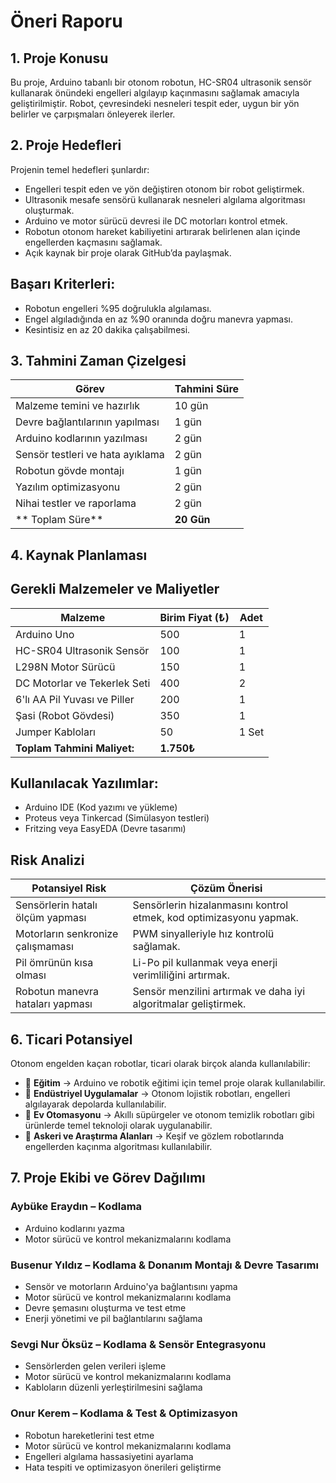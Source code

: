 
# Öneri Raporu
## 1. Proje Konusu
Bu proje, Arduino tabanlı bir otonom robotun, HC-SR04 ultrasonik sensör kullanarak önündeki engelleri algılayıp kaçınmasını sağlamak amacıyla geliştirilmiştir. Robot, çevresindeki nesneleri tespit eder, uygun bir yön belirler ve çarpışmaları önleyerek ilerler.

## 2. Proje Hedefleri

Projenin temel hedefleri şunlardır:

- Engelleri tespit eden ve yön değiştiren otonom bir robot geliştirmek.
- Ultrasonik mesafe sensörü kullanarak nesneleri algılama algoritması oluşturmak.
- Arduino ve motor sürücü devresi ile DC motorları kontrol etmek.
- Robotun otonom hareket kabiliyetini artırarak belirlenen alan içinde engellerden kaçmasını sağlamak.
- Açık kaynak bir proje olarak GitHub’da paylaşmak.

## Başarı Kriterleri:

- Robotun engelleri %95 doğrulukla algılaması.
- Engel algıladığında en az %90 oranında doğru manevra yapması.
- Kesintisiz en az 20 dakika çalışabilmesi.

## 3. Tahmini Zaman Çizelgesi

| Görev                           | Tahmini Süre |
|--------------------------------|-------------|
| Malzeme temini ve hazırlık    | 10 gün       |
| Devre bağlantılarının yapılması | 1 gün       |
| Arduino kodlarının yazılması   | 2 gün       |
| Sensör testleri ve hata ayıklama | 2 gün       |
| Robotun gövde montajı         | 1 gün       |
| Yazılım optimizasyonu         | 2 gün       |
| Nihai testler ve raporlama    | 2 gün       |
| ** Toplam Süre**             | **20 Gün**  |

## 4. Kaynak Planlaması
## Gerekli Malzemeler ve Maliyetler

| Malzeme                        | Birim Fiyat (₺) | Adet  | 
|--------------------------------|---------------|------|
| Arduino Uno                    | 500           | 1    | 
| HC-SR04 Ultrasonik Sensör      | 100           | 1    | 
| L298N Motor Sürücü             | 150           | 1    | 
| DC Motorlar ve Tekerlek Seti   | 400           | 2    | 
| 6'lı AA Pil Yuvası ve Piller   | 200           | 1    |
| Şasi (Robot Gövdesi)           | 350           | 1    | 
| Jumper Kabloları               | 50            | 1 Set |
| **Toplam Tahmini Maliyet:**    | **1.750₺**   |      | 

## Kullanılacak Yazılımlar:

- Arduino IDE (Kod yazımı ve yükleme)
- Proteus veya Tinkercad (Simülasyon testleri)
- Fritzing veya EasyEDA (Devre tasarımı)


## Risk Analizi

| Potansiyel Risk                     | Çözüm Önerisi |
|--------------------------------------|---------------|
| Sensörlerin hatalı ölçüm yapması     | Sensörlerin hizalanmasını kontrol etmek, kod optimizasyonu yapmak. |
| Motorların senkronize çalışmaması    | PWM sinyalleriyle hız kontrolü sağlamak. |
| Pil ömrünün kısa olması              | Li-Po pil kullanmak veya enerji verimliliğini artırmak. |
| Robotun manevra hataları yapması     | Sensör menzilini artırmak ve daha iyi algoritmalar geliştirmek. |

## 6. Ticari Potansiyel

Otonom engelden kaçan robotlar, ticari olarak birçok alanda kullanılabilir:

- 📌 **Eğitim** → Arduino ve robotik eğitimi için temel proje olarak kullanılabilir.  
- 📌 **Endüstriyel Uygulamalar** → Otonom lojistik robotları, engelleri algılayarak depolarda kullanılabilir.  
- 📌 **Ev Otomasyonu** → Akıllı süpürgeler ve otonom temizlik robotları gibi ürünlerde temel teknoloji olarak uygulanabilir.  
- 📌 **Askeri ve Araştırma Alanları** → Keşif ve gözlem robotlarında engellerden kaçınma algoritması kullanılabilir.

 ## 7. Proje Ekibi ve Görev Dağılımı  

### Aybüke Eraydın – Kodlama  
- Arduino kodlarını yazma  
- Motor sürücü ve kontrol mekanizmalarını kodlama  

### Busenur Yıldız – Kodlama & Donanım Montajı & Devre Tasarımı  
- Sensör ve motorların Arduino'ya bağlantısını yapma
- Motor sürücü ve kontrol mekanizmalarını kodlama 
- Devre şemasını oluşturma ve test etme  
- Enerji yönetimi ve pil bağlantılarını sağlama  

### Sevgi Nur Öksüz – Kodlama & Sensör Entegrasyonu  
- Sensörlerden gelen verileri işleme
- Motor sürücü ve kontrol mekanizmalarını kodlama 
- Kabloların düzenli yerleştirilmesini sağlama  

### Onur Kerem – Kodlama & Test & Optimizasyon  
- Robotun hareketlerini test etme
- Motor sürücü ve kontrol mekanizmalarını kodlama 
- Engelleri algılama hassasiyetini ayarlama  
- Hata tespiti ve optimizasyon önerileri geliştirme
